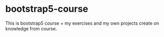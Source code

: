 # bootstrap5-course
This is bootstrap5 course + my exercises and my own projects create on knowledge from course.
